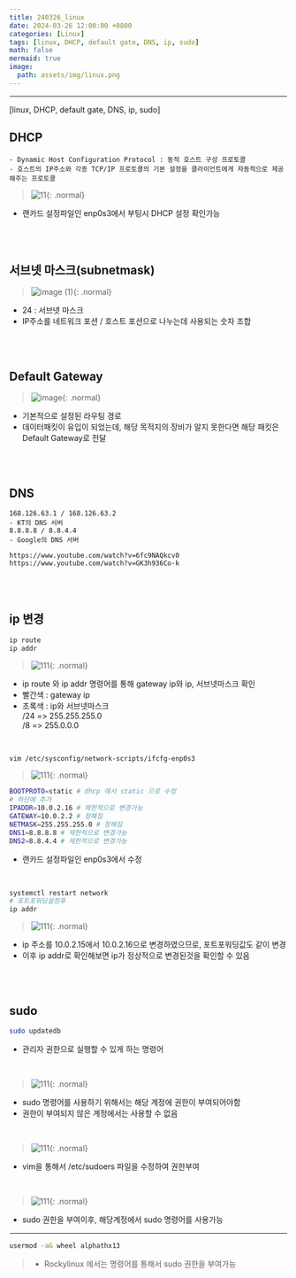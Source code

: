 ```yaml
---
title: 240326_linux
date: 2024-03-26 12:00:00 +0800
categories: [Linux]
tags: [linux, DHCP, default gate, DNS, ip, sudo]
math: false
mermaid: true
image:
  path: assets/img/linux.png
---
```


<hr style="border:1px solid white">
[linux, DHCP, default gate, DNS, ip, sudo]

## DHCP
```
- Dynamic Host Configuration Protocol : 동적 호스트 구성 프로토콜
- 호스트의 IP주소와 각종 TCP/IP 프로토콜의 기본 설정을 클라이언트에게 자동적으로 제공해주는 프로토콜
```
> ![11](https://github.com/alphathx13/alphathx13.github.io/assets/163115993/5965c040-a1ce-40d1-bfc9-edd64e5b93ac){: .normal}
- 랜카드 설정파일인 enp0s3에서 부팅시 DHCP 설정 확인가능

<br/><br/>

## 서브넷 마스크(subnetmask)
>![image (1)](https://github.com/alphathx13/alphathx13.github.io/assets/163115993/c9f975ea-e084-4766-8f73-aad526d86c87){: .normal}
- 24 : 서브넷 마스크
- IP주소를 네트워크 포션 / 호스트 포션으로 나누는데 사용되는 숫자 조합

<br/><br/>

## Default Gateway
>![image](https://github.com/alphathx13/alphathx13.github.io/assets/163115993/e51e8b57-9ffe-4fdf-a2c2-ee55885081cf){: .normal}
- 기본적으로 설정된 라우팅 경로
- 데이터패킷이 유입이 되었는데, 해당 목적지의 장비가 알지 못한다면 해당 패킷은 Default Gateway로 전달

<br/><br/>

## DNS
```
168.126.63.1 / 168.126.63.2
- KT의 DNS 서버
8.8.8.8 / 8.8.4.4
- Google의 DNS 서버
```
```
https://www.youtube.com/watch?v=6fc9NAQkcv0
https://www.youtube.com/watch?v=GK3h936Co-k
```

<br/><br/>

## ip 변경
```bash
ip route
ip addr
```
>![111](https://github.com/alphathx13/alphathx13.github.io/assets/163115993/e53f9231-c52d-45aa-b818-7fb195ced696){: .normal}
- ip route 와 ip addr 명령어를 통해 gateway ip와 ip, 서브넷마스크 확인
- 빨간색 : gateway ip
- 초록색 : ip와 서브넷마스크 <br/>
/24 => 255.255.255.0 <br>
/8 => 255.0.0.0

<br/>

```bash
vim /etc/sysconfig/network-scripts/ifcfg-enp0s3
```
>![111](https://github.com/alphathx13/alphathx13.github.io/assets/163115993/b0c50118-87ce-4a62-9530-c76ed3aa45c9){: .normal}
```bash
BOOTPROTO=static # dhcp 에서 static 으로 수정
# 하단에 추가
IPADDR=10.0.2.16 # 제한적으로 변경가능
GATEWAY=10.0.2.2 # 정해짐
NETMASK=255.255.255.0 # 정해짐
DNS1=8.8.8.8 # 제한적으로 변경가능
DNS2=8.8.4.4 # 제한적으로 변경가능
```
- 랜카드 설정파일인 enp0s3에서 수정

<br/>

```bash
systemctl restart network
# 포트포워딩설정후
ip addr
```
>![111](https://github.com/alphathx13/alphathx13.github.io/assets/163115993/a7ab3917-45e5-4b2e-9e85-52cbc78ee99c){: .normal}
- ip 주소를 10.0.2.15에서 10.0.2.16으로 변경하였으므로, 포트포워딩값도 같이 변경
- 이후 ip addr로 확인해보면 ip가 정상적으로 변경된것을 확인할 수 있음


<br/><br/>

## sudo
```bash
sudo updatedb
```
- 관리자 권한으로 실행할 수 있게 하는 명령어

<br/>

>![111](https://github.com/alphathx13/alphathx13.github.io/assets/163115993/50a4f900-ae1d-4bad-b1fa-858d39297de4){: .normal}
- sudo 명령어를 사용하기 위해서는 해당 계정에 권한이 부여되어야함
- 권한이 부여되지 않은 계정에서는 사용할 수 없음

<br/>

>![111](https://github.com/alphathx13/alphathx13.github.io/assets/163115993/34ca014f-6273-4a80-a492-b97830f88642){: .normal}
- vim을 통해서 /etc/sudoers 파일을 수정하여 권한부여

<br/>

>![111](https://github.com/alphathx13/alphathx13.github.io/assets/163115993/47f06b0d-2d4d-42ee-9808-6dd740585703){: .normal}
- sudo 권한을 부여이후, 해당계정에서 sudo 명령어를 사용가능

<hr style="border:1px solid white">

```bash
usermod -aG wheel alphathx13
```
> - Rockylinux 에서는 명령어를 통해서 sudo 권한을 부여가능